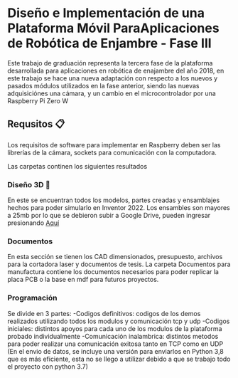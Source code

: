 # Diseño e Implementación de una Plataforma Móvil ParaAplicaciones de Robótica de Enjambre - Fase III

Este trabajo de graduación representa la tercera fase de la plataforma desarrollada para aplicaciones en robótica de enajambre del año 2018, en este trabajo se hace una nueva 
adaptación con respecto a los nuevos y pasados módulos utilizados en la fase anterior, siendo las nuevas adquisiciónes una cámara, y un cambio en el microcontrolador por una Raspberry Pi Zero W 

## Requsitos 📋

Los requisitos de software para implementar en Raspberry deben ser las librerías de la cámara, sockets para comunicación con la computadora. 

Las carpetas continen los siguientes resultados


### Diseño 3D 🔧

En este se encuentran todos los modelos, partes creadas y ensamblajes hechos para poder simularlo en Inventor 2022. Los ensambles son mayores a 25mb por lo que se debieron subir a Google Drive, pueden ingresar presionando 
[Aquí](https://drive.google.com/drive/folders/1uAZ89YliQH7GU5Ns9C6hzhxoIw6cb_pV?usp=sharing "Aqui")

### Documentos 

En esta sección se tienen los CAD dimensionados, presupuesto, archivos para la cortadora laser y documentos de tesis.
La carpeta Documentos para manufactura contiene los documentos necesarios para poder replicar la placa PCB o la base en mdf para futuros proyectos.

### Programación 

Se divide en 3 partes: 
-Codigos definitivos: codigos de los demos realizados utilizando todos los modulos y comunicación tcp y udp
-Codigos iniciales: distintos apoyos para cada uno de los modulos de la plataforma probado individualmente
-Comunicación inalambrica: distintos metodos para poder realizar una comunicación exitosa tanto en TCP como en UDP
(En el envio de datos, se incluye una versión para enviarlos en Python 3,8 que es más eficiente, esta no se llego a utilizar debido a que se trabajo todo el proyecto con python 3.7)
